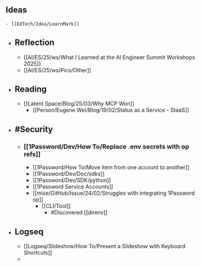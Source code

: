 ## Ideas
	- [[EdTech/Idea/LearnMark]]
- ## Reflection
	- [[AI/ES/25/ws/What I Learned at the AI Engineer Summit Workshops 2025]]
	- [[AI/ES/25/ws/Pics/Other]]
- ## Reading
	- [[Latent Space/Blog/25/03/Why MCP Won]]
		- [[Person/Eugene Wei/Blog/19/02/Status as a Service - StaaS]]
- ## #Security
	- ### [[1Password/Dev/How To/Replace .env secrets with op refs]]
		- [[1Password/How To/Move item from one account to another]]
		- [[1Password/Dev/Doc/sdks]]
		- [[1Password/Dev/SDK/python]]
		- [[1Password Service Accounts]]
		- [[mise/GitHub/Issue/24/02/Struggles with integrating 1Password op]]
			- [[CLI/Tool]]
				- #Discovered [[direnv]]
- ## Logseq
	- [[Logseq/Slideshow/How To/Present a Slideshow with Keyboard Shortcuts]]
	-